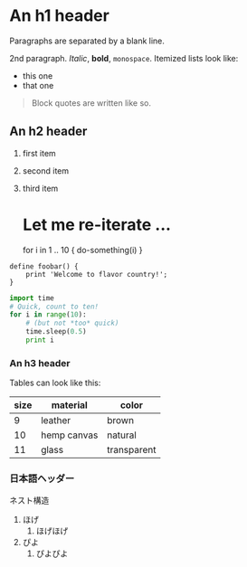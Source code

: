 An h1 header
============

Paragraphs are separated by a blank line.

2nd paragraph. *Italic*, **bold**, `monospace`. Itemized lists
look like:

  * this one
  * that one

> Block quotes are
> written like so.

An h2 header
------------

1. first item
2. second item
3. third item

    # Let me re-iterate ...
    for i in 1 .. 10 { do-something(i) }

~~~
define foobar() {
    print 'Welcome to flavor country!';
}
~~~

```python
import time
# Quick, count to ten!
for i in range(10):
    # (but not *too* quick)
    time.sleep(0.5)
    print i
```

### An h3 header ###

Tables can look like this:

|size |material     |color
|---- |------------ |------------
|9    |leather      |brown
|10   |hemp canvas  |natural
|11   |glass        |transparent

### 日本語ヘッダー

ネスト構造

1. ほげ
    1. ほげほげ
1. ぴよ
    1. ぴよぴよ